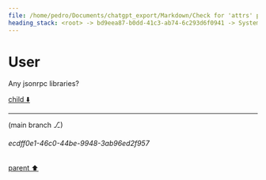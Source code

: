 ```yaml
---
file: /home/pedro/Documents/chatgpt_export/Markdown/Check for 'attrs' package..md
heading_stack: <root> -> bd9eea87-b0dd-41c3-ab74-6c293d6f0941 -> System -> ddd34f01-a564-4185-a4ca-fc6bf52c2a5b -> System -> aaa20153-27d7-424b-b1c4-04cec31ff68d -> User -> 4e0fdc8f-d7b1-4f61-a2f4-e0470137e4f3 -> Assistant -> a12c67fd-7b82-49b0-bd94-6a6ce28d1627 -> Tool -> b46be1ce-e266-443c-b4cb-a456823e9163 -> Assistant -> aaa2e1c7-5230-4a84-88b4-2c42eeecc6d4 -> User
---
```

# User

Any jsonrpc libraries?

[child ⬇️](#ecdff0e1-46c0-44be-9948-3ab96ed2f957)

---

(main branch ⎇)
###### ecdff0e1-46c0-44be-9948-3ab96ed2f957
[parent ⬆️](#aaa2e1c7-5230-4a84-88b4-2c42eeecc6d4)

